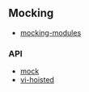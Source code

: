 
## Mocking
- [mocking-modules](./mocking/mocking-modules.md)

### API
- [mock](./mocking/api/mock.md)
- [vi-hoisted](./mocking/api/vi-hoisted.md)